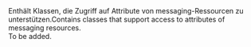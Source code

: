 <Namespace Name="Microsoft.Azure.NotificationHubs.Messaging">
  <Docs>
    <summary><span data-ttu-id="ac2e4-101">Enthält Klassen, die Zugriff auf Attribute von messaging-Ressourcen zu unterstützen.</span><span class="sxs-lookup"><span data-stu-id="ac2e4-101">Contains classes that support access to attributes of messaging resources.</span></span></summary> 
    <remarks>To be added.</remarks>
  </Docs>
</Namespace>
